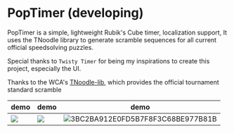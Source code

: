 # PopTimer (developing)

PopTimer is a simple, lightweight Rubik's Cube timer, localization support, It uses the TNoodle library to generate scramble sequences for all current official speedsolving puzzles.

Special thanks to `Twisty Timer` for being my inspirations to create this project, especially the UI.

Thanks to the WCA's [TNoodle-lib](https://github.com/thewca/tnoodle-lib), which provides the official tournament standard scramble

| demo | demo | demo |
|------|------| -----|
|<img src = "https://user-images.githubusercontent.com/31311826/129461248-8fa604cf-c48e-4ba1-8e71-b2cd966d6877.jpg"/>|<img src = "https://user-images.githubusercontent.com/31311826/129461249-2be9192f-b18b-4afe-993a-68de1c68754f.jpg"/>|![3BC2BA912E0FD5B7F8F3C68BE977B81B](https://user-images.githubusercontent.com/31311826/129580297-6a370ce2-eb6a-435f-ac6e-df85232733c4.jpg)|


